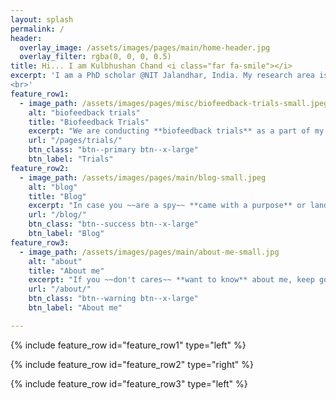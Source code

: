 ```yaml
---
layout: splash
permalink: /
header:
  overlay_image: /assets/images/pages/main/home-header.jpg
  overlay_filter: rgba(0, 0, 0, 0.5)
title: Hi... I am Kulbhushan Chand <i class="far fa-smile"></i>
excerpt: 'I am a PhD scholar @NIT Jalandhar, India. My research area is **biofeedback**.
<br>'
feature_row1:
  - image_path: /assets/images/pages/misc/biofeedback-trials-small.jpeg
    alt: "biofeedback trials"
    title: "Biofeedback Trials"
    excerpt: "We are conducting **biofeedback trials** as a part of my PhD research. For this we require your participation and welcome anyone one from NIT Jalandhar to be a part of the research. We assure that it will be an **awesome learning experience** for you too. In case you want to be the participant or want to know about the trials, ***click below to know more...***"
    url: "/pages/trials/"
    btn_class: "btn--primary btn--x-large"
    btn_label: "Trials"
feature_row2:
  - image_path: /assets/images/pages/main/blog-small.jpeg
    alt: "blog"
    title: "Blog"
    excerpt: "In case you ~~are a spy~~ **came with a purpose** or landed on this website ~~mistakenly~~ **out of curiosity**, I recommend reading the articles in my blog..."
    url: "/blog/"
    btn_class: "btn--success btn--x-large"
    btn_label: "Blog"
feature_row3:
  - image_path: /assets/images/pages/main/about-me-small.jpg
    alt: "about"
    title: "About me"
    excerpt: "If you ~~don't cares~~ **want to know** about me, keep going... There are a lot of topics from different fields, we can discuss about or collaborate on projects." 
    url: "/about/"
    btn_class: "btn--warning btn--x-large"
    btn_label: "About me"

---
```


{% include feature_row id="feature_row1" type="left" %}

{% include feature_row id="feature_row2" type="right" %}

{% include feature_row id="feature_row3" type="left" %}